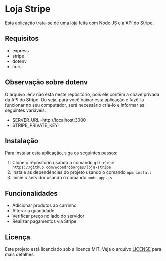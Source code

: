 # Loja Stripe

Esta aplicação trata-se de uma loja feita com Node JS e a API do Stripe.

## Requisitos

- express
- stripe
- dotenv
- cors

## Observação sobre dotenv

O arquivo .env não está neste repositório, pois ele contém a chave privada da API do Stripe. Ou seja, para você baixar esta aplicação e fazê-la funcionar no seu computador, será necessário criá-lo e informar as seguintes variáveis:

- SERVER_URL=http://localhost:3000
- STRIPE_PRIVATE_KEY=

## Instalação

Para instalar esta aplicação, siga os seguintes passos:

1. Clone o repositório usando o comando `git clone https://github.com/wdpedroborges/loja-stripe`
2. Instale as dependências do projeto usando o comando `npm install`
3. Inicie o servidor usando o comando `node app.js`

## Funcionalidades

- Adicionar produtos ao carrinho
- Alterar a quantidade
- Verificar preço no lado do servidor
- Realizar pagamentos via Stripe

## Licença

Este projeto está licenciado sob a licença MIT. Veja o arquivo [LICENSE](LICENSE.txt) para mais detalhes.
